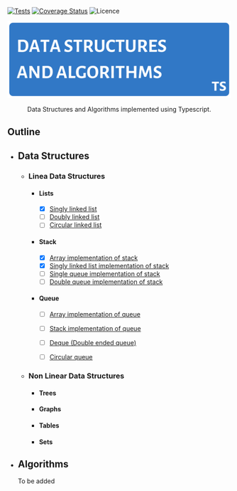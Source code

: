 <!-- Badges -->
[![Tests](https://travis-ci.com/sharifbubuka/course-data-structures-and-algorithms.svg?branch=main)](https://travis-ci.com/sharifbubuka/course-data-structures-and-algorithms)
[![Coverage Status](https://coveralls.io/repos/github/sharifbubuka/course-data-structures-and-algorithms/badge.svg?branch=main)](https://coveralls.io/github/sharifbubuka/course-data-structures-and-algorithms?branch=main)
![Licence](https://img.shields.io/github/license/sharifbubuka/course-data-structures-and-algorithms?color=%2356ea1a&style=plastic)
<!-- Badges -->

![Data Structures and Algorithms Banner](assets/images/repo-banner.png)

<div align="center">Data Structures and Algorithms implemented using Typescript.</div>

## **Outline**
- ## **Data Structures**
  - ### Linea Data Structures
    - #### Lists
      - [x] [Singly linked list](src/data-structures/linear/lists/singly-linked-list.ts)
      - [ ] [Doubly linked list](src/data-structures/linear/lists/doubly-linked-list.ts)
      - [ ] [Circular linked list](src/data-structures/linear/lists/circular-linked-list.ts)
    - #### Stack 
      - [x] [Array implementation of stack](src/data-structures/linear/stack/array-implementation-of-stack.ts)
      - [x] [Singly linked list implementation of stack](src/data-structures/linear/stack/singly-linked-list-implementation-of-stack.ts)
      - [ ] [Single queue implementation of stack](src/data-structures/linear/stack/single-queue-implementation-of-stack.ts)
      - [ ] [Double queue implementation of stack](src/data-structures/linear/stack/double-queue-implementation-of-stack.ts)
    - #### Queue
      - [ ] [Array implementation of queue](src/data-structures/linear/queue/array-implementation-of-queue.ts)
      - [ ] [Stack implementation of queue](src/data-structures/linear/queue/stack-implementation-of-queue.ts)
      - [ ] [Deque (Double ended queue)](src/data-structures/linear/queue/deque.ts)
      - [ ] [Circular queue](src/data-structures/linear/queue/circular-queue.ts)


  -  ### Non Linear Data Structures
      - #### Trees
      - #### Graphs
      - #### Tables
      - #### Sets

- ## **Algorithms**
  To be added 